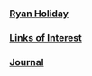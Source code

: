 
### [Ryan Holiday]( #ryan-holiday.md )

### [Links of Interest]( #links-of-interest.md )

### [Journal]( #journal.md )
